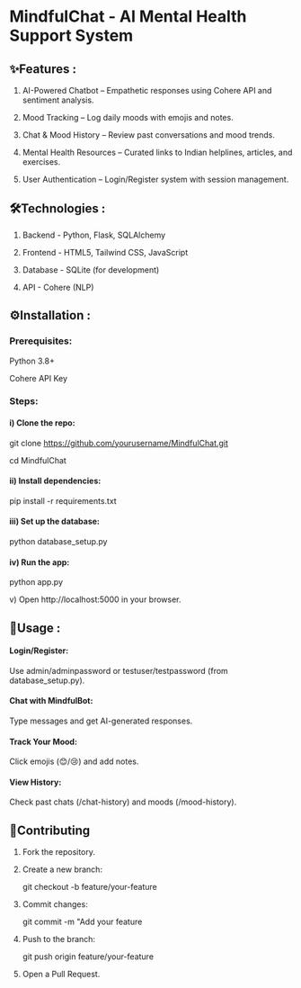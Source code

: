 # MindfulChat - AI Mental Health Support System

## ✨Features :

1) AI-Powered Chatbot – Empathetic responses using Cohere API and sentiment analysis.

2) Mood Tracking – Log daily moods with emojis and notes.

3) Chat & Mood History – Review past conversations and mood trends.

4) Mental Health Resources – Curated links to Indian helplines, articles, and exercises.

5) User Authentication – Login/Register system with session management.

## 	🛠Technologies :

1) Backend -	Python, Flask, SQLAlchemy

2) Frontend -	HTML5, Tailwind CSS, JavaScript

3) Database -	SQLite (for development)

4) API -	Cohere (NLP)

## ⚙Installation :

  ###  Prerequisites:
   Python 3.8+

   Cohere API Key

  ### Steps:

  #### i) Clone the repo:

  git clone https://github.com/yourusername/MindfulChat.git

  cd MindfulChat

  #### ii) Install dependencies:
 
   pip install -r requirements.txt

  #### iii) Set up the database:

   python database_setup.py

  #### iv) Run the app:

   python app.py

 v) Open http://localhost:5000 in your browser.

## 🚀Usage :
#### Login/Register:

 Use admin/adminpassword or testuser/testpassword (from database_setup.py).

#### Chat with MindfulBot:

 Type messages and get AI-generated responses.

#### Track Your Mood:

 Click emojis (😊/😢) and add notes.

#### View History:

 Check past chats (/chat-history) and moods (/mood-history).

## 🤝Contributing

1) Fork the repository.

2) Create a new branch:

   git checkout -b feature/your-feature

3) Commit changes:

   git commit -m "Add your feature

4) Push to the branch:

   git push origin feature/your-feature

5) Open a Pull Request.



